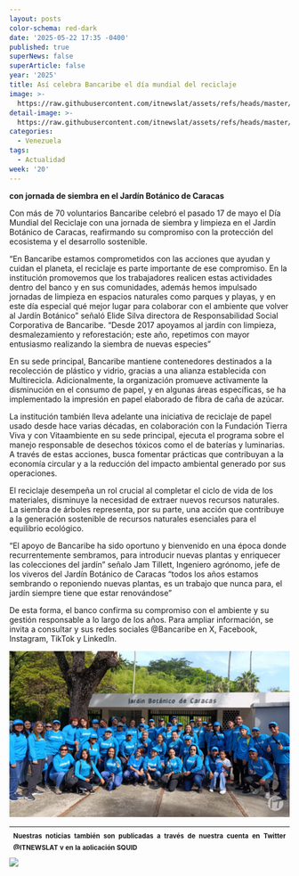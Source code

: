 ```yaml
---
layout: posts
color-schema: red-dark
date: '2025-05-22 17:35 -0400'
published: true
superNews: false
superArticle: false
year: '2025'
title: Así celebra Bancaribe el día mundial del reciclaje
image: >-
  https://raw.githubusercontent.com/itnewslat/assets/refs/heads/master/img/540x320/Bancaribe-JB-p.jpg
detail-image: >-
  https://raw.githubusercontent.com/itnewslat/assets/refs/heads/master/img/1024x680/Bancaribe-JB-g.jpg
categories:
  - Venezuela
tags:
  - Actualidad
week: '20'
---
```

**con jornada de siembra en el Jardín Botánico de Caracas**

Con más de 70 voluntarios Bancaribe celebró el pasado 17 de mayo el Día Mundial del Reciclaje con una jornada de siembra y limpieza en el Jardín Botánico de Caracas, reafirmando su compromiso con la protección del ecosistema y el desarrollo sostenible. 

“En Bancaribe estamos comprometidos con las acciones que ayudan y cuidan el planeta, el reciclaje es parte importante de ese compromiso. En la institución promovemos que los trabajadores realicen estas actividades dentro del banco y en sus comunidades, además hemos impulsado jornadas de limpieza en espacios naturales como parques y playas, y en este día especial qué mejor lugar para colaborar con el ambiente que volver al Jardín Botánico” señaló Elide Silva directora de Responsabilidad Social Corporativa de Bancaribe. “Desde 2017 apoyamos al jardín con limpieza, desmalezamiento y reforestación; este año, repetimos con mayor entusiasmo realizando la siembra de nuevas especies” 

En su sede principal, Bancaribe mantiene contenedores destinados a la recolección de plástico y vidrio, gracias a una alianza establecida con Multirecicla. Adicionalmente, la organización promueve activamente la disminución en el consumo de papel, y en algunas áreas específicas, se ha implementado la impresión en papel elaborado de fibra de caña de azúcar. 

La institución también lleva adelante una iniciativa de reciclaje de papel usado desde hace varias décadas, en colaboración con la Fundación Tierra Viva y con Vitaambiente en su sede principal, ejecuta el programa sobre el manejo responsable de desechos tóxicos como el de baterías y luminarias. A través de estas acciones, busca fomentar prácticas que contribuyan a la economía circular y a la reducción del impacto ambiental generado por sus operaciones. 

El reciclaje desempeña un rol crucial al completar el ciclo de vida de los materiales, disminuye la necesidad de extraer nuevos recursos naturales. La siembra de árboles representa, por su parte, una acción que contribuye a la generación sostenible de recursos naturales esenciales para el equilibrio ecológico. 

“El apoyo de Bancaribe ha sido oportuno y bienvenido en una época donde recurrentemente sembramos, para introducir nuevas plantas y enriquecer las colecciones del jardín” señalo Jam Tillett, Ingeniero agrónomo, jefe de los viveros del Jardín Botánico de Caracas “todos los años estamos sembrando o reponiendo nuevas plantas, es un trabajo que nunca para, el jardín siempre tiene que estar renovándose”  

De esta forma, el banco confirma su compromiso con el ambiente y su gestión responsable a lo largo de los años. Para ampliar información, se invita a consultar  y sus redes sociales @Bancaribe en X, Facebook, Instagram, TikTok y LinkedIn. 

![](https://raw.githubusercontent.com/itnewslat/assets/refs/heads/master/img/540x320/Bancaribe-JB-p.jpg)

<table style="height: 42px;" width="569">
<tbody>
<tr>
<td style="text-align: justify;"><sub><strong>Nuestras noticias también son publicadas a través de nuestra cuenta en Twitter <a href="https://twitter.com/itnewslat?lang=es">@ITNEWSLAT</a> y en la aplicación <a href="https://squidapp.co/en/">SQUID</a></strong></sub></td>
</tr>
</tbody>
</table>

<img src="https://tracker.metricool.com/c3po.jpg?hash=56f88a41e39ab42c063cc51676587a04"/>